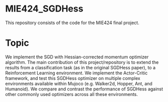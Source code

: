 # MIE424_SGDHess
This repository consists of the code for the MIE424 final project. 

# Topic
We implement the SGD with Hessian-corrected momentum optimizer algorithm. 
The main contribution of this project/repository is to extend the results from a classification task (as in the original SGDHess paper), to a Reinforcement Learning environment. 
We implement the Actor-Critic framework, and test this SGDHess optimizer on multiple complex environments available within Mujoco (e.g. Walker2d, Hopper, Ant, and Humanoid). 
We compare and contrast the performance of SGDHess against other commonly used optimizers across all these environments.

